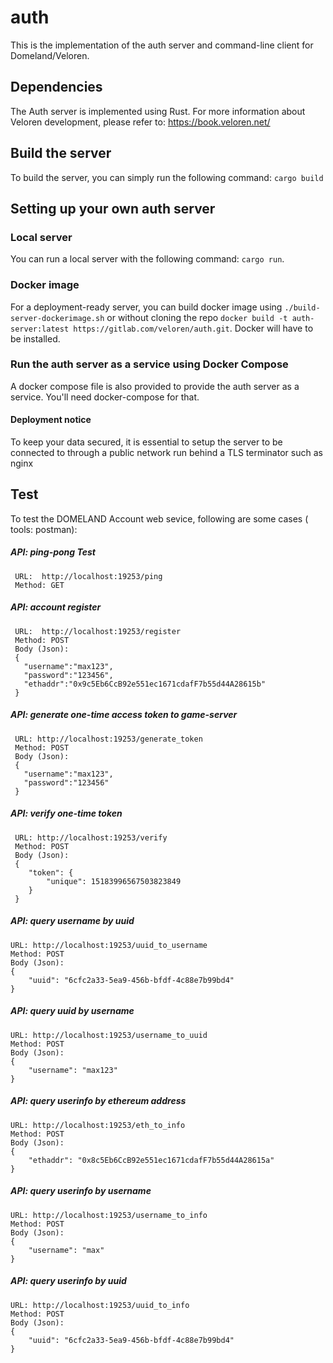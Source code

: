 # auth

This is the implementation of the auth server and command-line client for Domeland/Veloren.

## Dependencies

The Auth server is implemented using Rust.
For more information about Veloren development, please refer to: https://book.veloren.net/

## Build the server
To build the server, you can simply run the following command: `cargo build`

## Setting up your own auth server

### Local server
You can run a local server with the following command: `cargo run`.

### Docker image
For a deployment-ready server, you can build docker image using `./build-server-dockerimage.sh` or without cloning the repo `docker build -t auth-server:latest https://gitlab.com/veloren/auth.git`. Docker will have to be installed.

### Run the auth server as a service using Docker Compose
A docker compose file is also provided to provide the auth server as a service. You'll need docker-compose for that.

#### Deployment notice
 To keep your data secured, it is essential to setup the server to be connected to through a public network run behind a TLS terminator such as nginx

## Test    
 To test the DOMELAND Account web sevice, following are some cases ( tools: postman):

##### API: ping-pong Test
```
 URL:  http://localhost:19253/ping
 Method: GET
```

##### API: account register 
```
 URL:  http://localhost:19253/register
 Method: POST
 Body (Json):
 {
   "username":"max123",
   "password":"123456",
   "ethaddr":"0x9c5Eb6CcB92e551ec1671cdafF7b55d44A28615b"
 } 
 ```
 
##### API: generate one-time access token to  game-server
```
 URL: http://localhost:19253/generate_token
 Method: POST
 Body (Json):
 {
   "username":"max123",
   "password":"123456"
 } 
 ```

##### API: verify one-time token
```
 URL: http://localhost:19253/verify
 Method: POST
 Body (Json):
 {
    "token": {
        "unique": 15183996567503823849
    }
 }
```
##### API: query username by uuid
```
URL: http://localhost:19253/uuid_to_username
Method: POST
Body (Json):
{
    "uuid": "6cfc2a33-5ea9-456b-bfdf-4c88e7b99bd4"
}
```

##### API: query uuid by username
```
URL: http://localhost:19253/username_to_uuid
Method: POST
Body (Json):
{
    "username": "max123"
}
```

##### API: query userinfo by ethereum address
```
URL: http://localhost:19253/eth_to_info
Method: POST
Body (Json):
{
    "ethaddr": "0x8c5Eb6CcB92e551ec1671cdafF7b55d44A28615a"
}
```
##### API: query userinfo by username
```
URL: http://localhost:19253/username_to_info
Method: POST
Body (Json):
{
    "username": "max"
}
```
##### API: query userinfo by uuid
```
URL: http://localhost:19253/uuid_to_info
Method: POST
Body (Json):
{
    "uuid": "6cfc2a33-5ea9-456b-bfdf-4c88e7b99bd4"
}
```